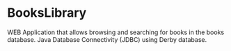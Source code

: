 # BooksLibrary
WEB Application that allows browsing and searching for books in the books database. 
Java Database Connectivity (JDBC) using Derby database.
